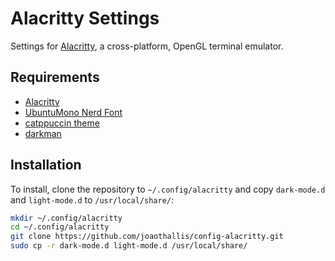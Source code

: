# Alacritty Settings

Settings for [Alacritty](https://alacritty.org/), a cross-platform, OpenGL terminal emulator.

## Requirements

- [Alacritty](https://alacritty.org/)
- [UbuntuMono Nerd Font](https://github.com/ryanoasis/nerd-fonts/tree/master/patched-fonts/UbuntuMono#ubuntu-mono)
- [catppuccin theme](https://github.com/catppuccin/alacritty)
- [darkman](https://gitlab.com/WhyNotHugo/darkman)

## Installation

To install, clone the repository to `~/.config/alacritty` and copy `dark-mode.d` and `light-mode.d` to `/usr/local/share/`:

```bash
mkdir ~/.config/alacritty
cd ~/.config/alacritty
git clone https://github.com/joaothallis/config-alacritty.git
sudo cp -r dark-mode.d light-mode.d /usr/local/share/
```
